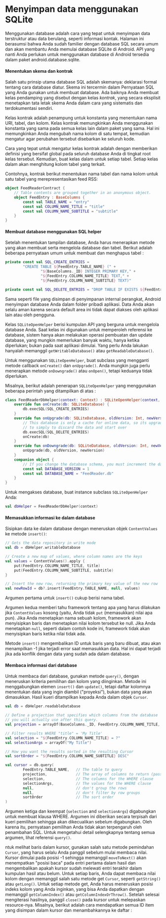 # Menyimpan data menggunakan SQLite

Menggunakan database adalah cara yang tepat untuk menyimpan data terstruktur atau data berulang, seperti informasi kontak. Halaman ini berasumsi bahwa Anda sudah familier dengan database SQL secara umum dan akan membantu Anda memulai database SQLite di Android. API yang nanti Anda perlukan untuk menggunakan database di Android tersedia dalam paket android.database.sqlite.

#### Menentukan skema dan kontrak
Salah satu prinsip utama database SQL adalah skemanya: deklarasi formal tentang cara database diatur. Skema ini tercermin dalam Pernyataan SQL yang Anda gunakan untuk membuat database. Ada baiknya Anda membuat kelas pendamping yang disebut dengan kelas *kontrak*, yang secara eksplisit menetapkan tata letak skema Anda dalam cara yang sistematis dan terdokumentasi sendiri.

Kelas kontrak adalah penampung untuk konstanta yang menentukan nama URI, tabel, dan kolom. Kelas kontrak memungkinkan Anda menggunakan konstanta yang sama pada semua kelas lain dalam paket yang sama. Hal ini memungkinkan Anda mengubah nama kolom di satu tempat, kemudian mengatur agar perubahan tersebut disebarkan ke seluruh kode.

Cara yang tepat untuk mengatur kelas kontrak adalah dengan memberikan definisi yang bersifat global pada seluruh database Anda di tingkat root kelas tersebut. Kemudian, buat kelas dalam untuk setiap tabel. Setiap kelas dalam akan menghitung kolom tabel yang terkait.

Contohnya, kontrak berikut menentukan nama tabel dan nama kolom untuk satu tabel yang merepresentasikan feed RSS:

```kotlin
object FeedReaderContract {
    // Table contents are grouped together in an anonymous object.
    object FeedEntry : BaseColumns {
        const val TABLE_NAME = "entry"
        const val COLUMN_NAME_TITLE = "title"
        const val COLUMN_NAME_SUBTITLE = "subtitle"
    }
}
```
#### Membuat database menggunakan SQL helper
Setelah menentukan tampilan database, Anda harus menerapkan metode yang akan membuat serta mengelola database dan tabel. Berikut adalah beberapa pernyataan umum untuk membuat dan menghapus tabel :

```kotlin
private const val SQL_CREATE_ENTRIES =
        "CREATE TABLE ${FeedEntry.TABLE_NAME} (" +
                "${BaseColumns._ID} INTEGER PRIMARY KEY," +
                "${FeedEntry.COLUMN_NAME_TITLE} TEXT," +
                "${FeedEntry.COLUMN_NAME_SUBTITLE} TEXT)"

private const val SQL_DELETE_ENTRIES = "DROP TABLE IF EXISTS ${FeedEntry.TABLE_NAME}"
```
Sama seperti file yang disimpan di penyimpanan internal perangkat, Android menyimpan database Anda dalam folder pribadi aplikasi. Data Anda akan selalu aman karena secara default area ini tidak dapat diakses oleh aplikasi lain atau oleh pengguna.

Kelas `SQLiteOpenHelper` berisi kumpulan API yang berguna untuk mengelola database Anda. Saat kelas ini digunakan untuk memperoleh referensi ke database, sistem hanya akan melakukan operasi pembuatan dan update database, yang mungkin memerlukan banyak waktu, hanya ketika diperlukan; bukan pada saat aplikasi dimulai. Yang perlu Anda lakukan hanyalah memanggil `getWritableDatabase()` atau `getReadableDatabase()`.

Untuk menggunakan `SQLiteOpenHelper`, buat subclass yang mengganti metode callback `onCreate()` dan `onUpgrade()`. Anda mungkin juga perlu menerapkan metode `onDowngrade()` atau `onOpen()`, tetapi keduanya tidak diperlukan.

Misalnya, berikut adalah penerapan `SQLiteOpenHelper` yang menggunakan beberapa perintah yang ditampilkan di atas :

```kotlin
class FeedReaderDbHelper(context: Context) : SQLiteOpenHelper(context, DATABASE_NAME, null, DATABASE_VERSION) {
    override fun onCreate(db: SQLiteDatabase) {
        db.execSQL(SQL_CREATE_ENTRIES)
    }
    override fun onUpgrade(db: SQLiteDatabase, oldVersion: Int, newVersion: Int) {
        // This database is only a cache for online data, so its upgrade policy is
        // to simply to discard the data and start over
        db.execSQL(SQL_DELETE_ENTRIES)
        onCreate(db)
    }
    override fun onDowngrade(db: SQLiteDatabase, oldVersion: Int, newVersion: Int) {
        onUpgrade(db, oldVersion, newVersion)
    }
    companion object {
        // If you change the database schema, you must increment the database version.
        const val DATABASE_VERSION = 1
        const val DATABASE_NAME = "FeedReader.db"
    }
}
```
Untuk mengakses database, buat instance subclass `SQLiteOpenHelper` Anda:

```kotlin
val dbHelper = FeedReaderDbHelper(context)
```

#### Memasukkan informasi ke dalam database

Sisipkan data ke dalam database dengan meneruskan objek `ContentValues` ke metode `insert()`:

```kotlin
// Gets the data repository in write mode
val db = dbHelper.writableDatabase

// Create a new map of values, where column names are the keys
val values = ContentValues().apply {
    put(FeedEntry.COLUMN_NAME_TITLE, title)
    put(FeedEntry.COLUMN_NAME_SUBTITLE, subtitle)
}

// Insert the new row, returning the primary key value of the new row
val newRowId = db?.insert(FeedEntry.TABLE_NAME, null, values)
```

Argumen pertama untuk `insert()` cukup berisi nama tabel.

Argumen kedua memberi tahu framework tentang apa yang harus dilakukan jika `ContentValues` kosong (yaitu, Anda tidak `put` (memasukkan) nilai apa pun). Jika Anda menetapkan nama sebuah kolom, framework akan menyisipkan baris dan menetapkan nilai kolom tersebut ke null. Jika Anda menetapkan `null`, seperti dalam contoh kode ini, framework tidak akan menyisipkan baris ketika nilai tidak ada.

Metode `insert()` mengembalikan ID untuk baris yang baru dibuat, atau akan menampilkan -1 jika terjadi error saat memasukkan data. Hal ini dapat terjadi jika ada konflik dengan data yang sudah ada dalam database.

#### Membaca informasi dari database

Untuk membaca dari database, gunakan metode `query()`, dengan meneruskan kriteria pemilihan dan kolom yang diinginkan. Metode ini menggabungkan elemen `insert()` dan `update()`, tetapi daftar kolomnya menentukan data yang ingin diambil ("proyeksi"), bukan data yang akan dimasukkan. Hasil kueri ditampilkan kepada Anda dalam objek `Cursor`.

```kotlin
val db = dbHelper.readableDatabase

// Define a projection that specifies which columns from the database
// you will actually use after this query.
val projection = arrayOf(BaseColumns._ID, FeedEntry.COLUMN_NAME_TITLE, FeedEntry.COLUMN_NAME_SUBTITLE)

// Filter results WHERE "title" = 'My Title'
val selection = "${FeedEntry.COLUMN_NAME_TITLE} = ?"
val selectionArgs = arrayOf("My Title")

// How you want the results sorted in the resulting Cursor
val sortOrder = "${FeedEntry.COLUMN_NAME_SUBTITLE} DESC"

val cursor = db.query(
        FeedEntry.TABLE_NAME,   // The table to query
        projection,             // The array of columns to return (pass null to get all)
        selection,              // The columns for the WHERE clause
        selectionArgs,          // The values for the WHERE clause
        null,                   // don't group the rows
        null,                   // don't filter by row groups
        sortOrder               // The sort order
)
```

Argumen ketiga dan keempat (`selection` and `selectionArgs`) digabungkan untuk membuat klausa WHERE. Argumen ini diberikan secara terpisah dari kueri pemilihan sehingga akan dikecualikan sebelum digabungkan. Oleh karena itu, pernyataan pemilihan Anda tidak akan terpengaruh oleh penambahan SQL. Untuk mengetahui detail selengkapnya tentang semua argumen, lihat referensi `query()`.

ntuk melihat baris dalam kursor, gunakan salah satu metode pemindahan `Cursor`, yang harus selalu Anda panggil sebelum mulai membaca nilai. Kursor dimulai pada posisi -1 sehingga memanggil `moveToNext()` akan menempatkan "posisi baca" pada entri pertama dalam hasil dan mengembalikan apakah kursor sudah melewati entri terakhir dalam kumpulan hasil atau belum. Untuk setiap baris, Anda dapat membaca nilai kolom dengan memanggil salah satu metode get `Cursor`, seperti `getString()` atau `getLong()`. Untuk setiap metode get, Anda harus meneruskan posisi indeks kolom yang Anda inginkan, yang bisa Anda dapatkan dengan memanggil `getColumnIndex()` atau `getColumnIndexOrThrow()`. Setelah selesai mengiterasi hasilnya, panggil `close()` pada kursor untuk melepaskan resource-nya. Misalnya, berikut adalah cara mendapatkan semua ID item yang disimpan dalam kursor dan menambahkannya ke daftar :